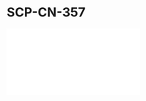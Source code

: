 # SCP-CN-357

<iframe frameborder='0' scrolling='auto' class='html-block-iframe' src='/scp-cn-357/html/9feb124248d28a2a98b3db6973fe6ea0ac3673dd-909771571807807423' allowtransparency='true' />


